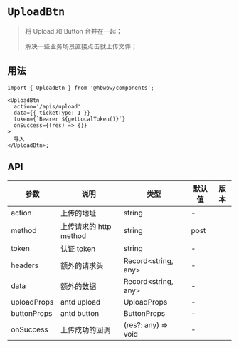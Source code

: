 # `UploadBtn`

> 将 Upload 和 Button 合并在一起；
>
> 解决一些业务场景直接点击就上传文件；

## 用法

```tsx
import { UploadBtn } from '@hbwow/components';

<UploadBtn
  action='/apis/upload'
  data={{ ticketType: 1 }}
  token={`Bearer ${getLocalToken()}`}
  onSuccess={(res) => {}}
>
  导入
</UploadBtn>;
```

## API

| 参数        | 说明                   | 类型                | 默认值 | 版本 |
| ----------- | ---------------------- | ------------------- | ------ | ---- |
| action      | 上传的地址             | string              | -      |
| method      | 上传请求的 http method | string              | post   |
| token       | 认证 token             | string              | -      |
| headers     | 额外的请求头           | Record<string, any> | -      |
| data        | 额外的数据             | Record<string, any> | -      |
| uploadProps | antd upload            | UploadProps         | -      |
| buttonProps | antd button            | ButtonProps         | -      |
| onSuccess   | 上传成功的回调         | (res?: any) => void | -      |
